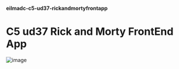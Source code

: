 #### eilmadc-c5-ud37-rickandmortyfrontapp
 #  C5 ud37 Rick and Morty FrontEnd  App
![image](https://github.com/eilmadc/eilmadc-c5-ud37-rickandmortyfrontapp/assets/57563030/d538e3d3-b51e-4c48-8513-fb44af771c55)

